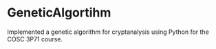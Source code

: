 # GeneticAlgortihm
Implemented a genetic algorithm for cryptanalysis using Python for the COSC 3P71 course.
